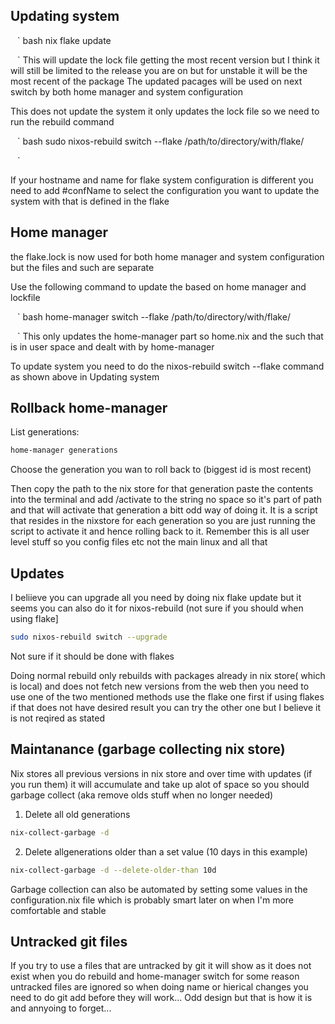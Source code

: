 ## Updating system

` ` ` bash
nix flake update

` ` ` 
This will update the lock file getting the most recent version but I think it will still be limited to the release you are on but for unstable it will be the most recent of the package
The updated pacages will be used on next switch by both home manager and system configuration

This does not update the system it only updates the lock file so we need to run the rebuild command

` ` ` bash
sudo nixos-rebuild switch --flake /path/to/directory/with/flake/

` ` ` 

If your hostname and name for flake system configuration is different you need to add #confName to select the configuration you want to update the system with that is defined in the flake

## Home manager

the flake.lock is now used for both home manager and system configuration but the files and such are separate

Use the following command to update the based on home manager and lockfile 

` ` ` bash
home-manager switch --flake /path/to/directory/with/flake/

` ` ` 
This only updates the home-manager part so home.nix and the such that is in user space and dealt with by home-manager

To update system you need to do the nixos-rebuild switch --flake command  as shown above in Updating system


## Rollback home-manager

List generations:
```bash
home-manager generations

```


Choose the generation you wan to roll back to (biggest id is most recent)

Then copy the path to the nix store for that generation paste the contents into the terminal and add /activate to the string no space so it's part of path and that will activate that generation a bitt odd way of doing it. It is a script that resides in the nixstore for each generation so you are just running the script to activate it and hence rolling back to it. Remember this is all user level stuff so you config files etc not the main linux and all that


## Updates

I beliieve you can upgrade all you need by doing nix flake update but it seems you can also do it for nixos-rebuild (not sure if you should when using flake]

```bash
sudo nixos-rebuild switch --upgrade

```

Not sure if it should be done with flakes

Doing normal rebuild only rebuilds with packages already in nix store( which is local) and does not fetch new versions from the web then you need to use one of the two mentioned methods use the flake one first if using flakes if that does not have desired result you can try the other one but I believe it is not reqired as stated


## Maintanance (garbage collecting nix store)

Nix stores all previous versions in nix store and over time with updates (if you run them) it will accumulate and take up alot of space so you should garbage collect (aka remove olds stuff when no longer needed) 

1. Delete all old generations

```bash
nix-collect-garbage -d

```

2. Delete allgenerations older than a set value (10 days in this example)

```bash
nix-collect-garbage -d --delete-older-than 10d
```

Garbage collection can also be automated by setting some values in the configuration.nix file which is probably smart later on when I'm more comfortable and stable


## Untracked git files
 
If you try to use a files that are untracked by git it will show as it does not exist when you do rebuild and home-manager switch for some reason untracked files are ignored so when doing name or hierical changes you need to do git add before they will work... Odd design but that is how it is and annyoing to forget...
